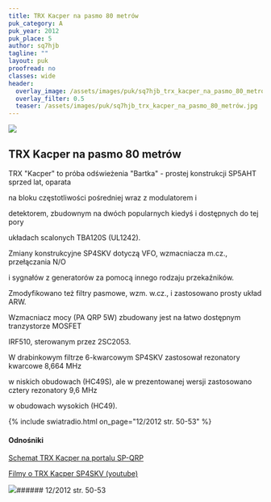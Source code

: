 ```yaml
---
title: TRX Kacper na pasmo 80 metrów
puk_category: A
puk_year: 2012
puk_place: 5
author: sq7hjb
tagline: ""
layout: puk
proofread: no
classes: wide
header:
  overlay_image: /assets/images/puk/sq7hjb_trx_kacper_na_pasmo_80_metrów.jpg
  overlay_filter: 0.5
  teaser: /assets/images/puk/sq7hjb_trx_kacper_na_pasmo_80_metrów.jpg
---
```






 



![](assets/data/img/projects/2012-5-0.jpg) 



TRX Kacper na pasmo 80 metrów
-----------------------------





 TRX "Kacper" to próba odświeżenia "Bartka" - prostej konstrukcji SP5AHT sprzed lat, oparata

na bloku częstotliwości pośredniej wraz z modulatorem i

detektorem, zbudownym na dwóch popularnych kiedyś i dostępnych do tej pory

układach scalonych TBA120S (UL1242).






 Zmiany konstrukcyjne SP4SKV dotyczą VFO, wzmacniacza m.cz., przełączania N/O

i sygnałów z generatorów za pomocą innego rodzaju przekaźników.

Zmodyfikowano też filtry pasmowe, wzm. w.cz., i zastosowano prosty układ ARW.

Wzmacniacz mocy (PA QRP 5W) zbudowany jest na łatwo dostępnym tranzystorze MOSFET

IRF510, sterowanym przez 2SC2053.






 W drabinkowym filtrze 6-kwarcowym SP4SKV zastosował rezonatory kwarcowe 8,664 MHz

w niskich obudowach (HC49S), ale w prezentowanej wersji zastosowano cztery rezonatory 9,6 MHz

w obudowach wysokich (HC49).




{% include swiatradio.html on_page="12/2012 str. 50-53" %}


#### Odnośniki

[Schemat TRX Kacper na portalu SP-QRP](https://sp-qrp.pl/modules.php?name=Downloads&op=getit&lid=65)

[Filmy o TRX Kacper SP4SKV (youtube)](https://www.youtube.com/user/TheWzdm)

 



![](assets/img/logo/sr_logo_s.jpg)###### 12/2012 str. 50-53

 





 


